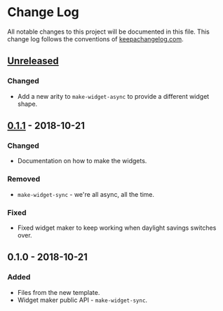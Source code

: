 # Change Log
All notable changes to this project will be documented in this file. This change log follows the conventions of [keepachangelog.com](http://keepachangelog.com/).

## [Unreleased]
### Changed
- Add a new arity to `make-widget-async` to provide a different widget shape.

## [0.1.1] - 2018-10-21
### Changed
- Documentation on how to make the widgets.

### Removed
- `make-widget-sync` - we're all async, all the time.

### Fixed
- Fixed widget maker to keep working when daylight savings switches over.

## 0.1.0 - 2018-10-21
### Added
- Files from the new template.
- Widget maker public API - `make-widget-sync`.

[Unreleased]: https://github.com/your-name/base64/compare/0.1.1...HEAD
[0.1.1]: https://github.com/your-name/base64/compare/0.1.0...0.1.1
